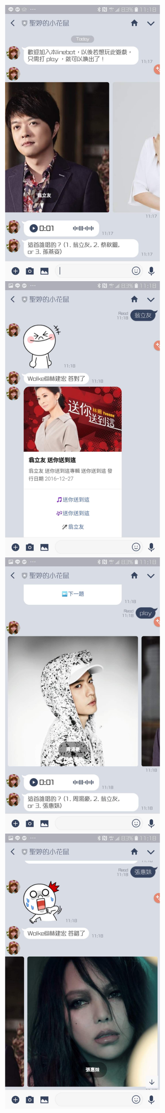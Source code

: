 ![alt text](https://raw.githubusercontent.com/Wolke/kkgame/master/Screenshot_20190112-111803_LINE.jpg)
![alt text](https://raw.githubusercontent.com/Wolke/kkgame/master/Screenshot_20190112-111812_LINE.jpg)
![alt text](https://raw.githubusercontent.com/Wolke/kkgame/master/Screenshot_20190112-111820_LINE.jpg)
![alt text](https://raw.githubusercontent.com/Wolke/kkgame/master/Screenshot_20190112-111848_LINE.jpg)